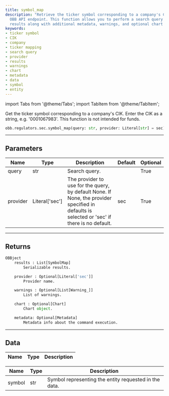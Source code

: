 ```yaml
---
title: symbol_map
description: "Retrieve the ticker symbol corresponding to a company's CIK using the
  OBB API endpoint. This function allows you to perform a search query and get the
  results along with additional metadata, warnings, and optional chart data."
keywords:
- ticker symbol
- CIK
- company
- ticker mapping
- search query
- provider
- results
- warnings
- chart
- metadata
- data
- symbol
- entity
---
```



<!-- markdownlint-disable MD012 MD031 MD033 -->

import Tabs from '@theme/Tabs';
import TabItem from '@theme/TabItem';

Get the ticker symbol corresponding to a company's CIK. Enter the CIK as a string, e.g. '0001067983'.
This function is not intended for funds.

```python wordwrap
obb.regulators.sec.symbol_map(query: str, provider: Literal[str] = sec)
```

---

## Parameters

<Tabs>
<TabItem value="standard" label="Standard">

| Name | Type | Description | Default | Optional |
| ---- | ---- | ----------- | ------- | -------- |
| query | str | Search query. |  | True |
| provider | Literal['sec'] | The provider to use for the query, by default None. If None, the provider specified in defaults is selected or 'sec' if there is no default. | sec | True |
</TabItem>

</Tabs>

---

## Returns

```python wordwrap
OBBject
    results : List[SymbolMap]
        Serializable results.

    provider : Optional[Literal['sec']]
        Provider name.

    warnings : Optional[List[Warning_]]
        List of warnings.

    chart : Optional[Chart]
        Chart object.

    metadata: Optional[Metadata]
        Metadata info about the command execution.
```

---

## Data

<Tabs>
<TabItem value="standard" label="Standard">

| Name | Type | Description |
| ---- | ---- | ----------- |
</TabItem>

<TabItem value='sec' label='sec'>

| Name | Type | Description |
| ---- | ---- | ----------- |
| symbol | str | Symbol representing the entity requested in the data. |
</TabItem>

</Tabs>
